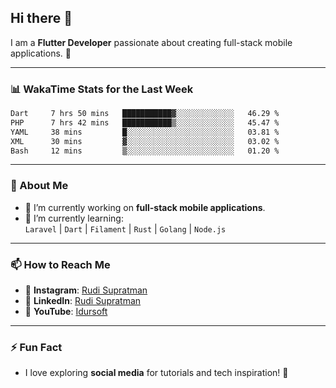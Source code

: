 ## Hi there 👋

I am a **Flutter Developer** passionate about creating full-stack mobile applications. 🚀

---

### 📊 WakaTime Stats for the Last Week
<!--START_SECTION:waka-->

```txt
Dart     7 hrs 50 mins   ███████████▓░░░░░░░░░░░░░   46.29 %
PHP      7 hrs 42 mins   ███████████▒░░░░░░░░░░░░░   45.47 %
YAML     38 mins         █░░░░░░░░░░░░░░░░░░░░░░░░   03.81 %
XML      30 mins         ▓░░░░░░░░░░░░░░░░░░░░░░░░   03.02 %
Bash     12 mins         ▒░░░░░░░░░░░░░░░░░░░░░░░░   01.20 %
```

<!--END_SECTION:waka-->

---

### 🌱 About Me
- 🔭 I’m currently working on **full-stack mobile applications**.
- 🌱 I’m currently learning:  
  `Laravel` | `Dart` | `Filament` | `Rust` | `Golang` | `Node.js`

---

### 📫 How to Reach Me
- 💬 **Instagram**: [Rudi Supratman](https://www.instagram.com/rudisupratman97)  
- 💼 **LinkedIn**: [Rudi Supratman](https://www.linkedin.com/in/rudi-supratman-324233281)  
- 🎥 **YouTube**: [Idursoft](https://www.youtube.com/@adde5863)

---

### ⚡ Fun Fact
- I love exploring **social media** for tutorials and tech inspiration! 🎥
